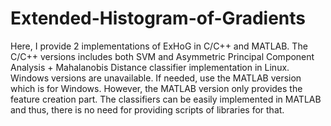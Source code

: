 # Extended-Histogram-of-Gradients

Here, I provide 2 implementations of ExHoG in C/C++ and MATLAB. The C/C++ versions includes both SVM and Asymmetric Principal Component Analysis + Mahalanobis Distance classifier implementation in Linux. Windows versions are unavailable. If needed, use the MATLAB version which is for Windows. However, the MATLAB version only provides the feature creation part. The classifiers can be easily implemented in MATLAB and thus, there is no need for providing scripts of libraries for that.
